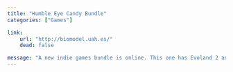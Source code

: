 ```yaml
---
title: "Humble Eye Candy Bundle"
categories: ["Games"]

link:
    url: "http://biomodel.uah.es/"
    dead: false

message: "A new indie games bundle is online. This one has Evoland 2 and Shantae: Risky's Revenge!"
---
```

